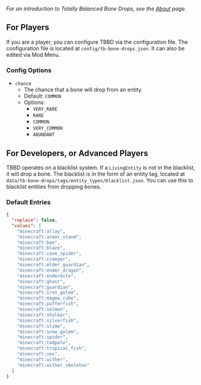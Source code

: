 _For an introduction to Totally Balanced Bone Drops, see the [About](about.md) page._

## For Players

If you are a player, you can configure TBBD via the configuration file. The configuration file is located at `config/tb-bone-drops.json`. It can also be edited via Mod Menu.

### Config Options

- `chance`
    - The chance that a bone will drop from an entity.
    - Default: `COMMON`
    - Options:
        - `VERY_RARE`
        - `RARE`
        - `COMMON`
        - `VERY_COMMON`
        - `ABUNDANT`

## For Developers, or Advanced Players

TBBD operates on a blacklist system. If a `LivingEntity` is not in the blacklist, it will drop a bone. The blacklist is in the form of an entity tag, located at `data/tb-bone-drops/tags/entity_types/blacklist.json`. You can use this to blacklist entities from dropping bones. 

### Default Entries

```json
{
  "replace": false,
  "values": [
    "minecraft:allay",
    "minecraft:armor_stand",
    "minecraft:bee",
    "minecraft:blaze",
    "minecraft:cave_spider",
    "minecraft:creeper",
    "minecraft:elder_guardian",
    "minecraft:ender_dragon",
    "minecraft:endermite",
    "minecraft:ghast",
    "minecraft:guardian",
    "minecraft:iron_golem",
    "minecraft:magma_cube",
    "minecraft:pufferfish",
    "minecraft:salmon",
    "minecraft:shulker",
    "minecraft:silverfish",
    "minecraft:slime",
    "minecraft:snow_golem",
    "minecraft:spider",
    "minecraft:tadpole",
    "minecraft:tropical_fish",
    "minecraft:vex",
    "minecraft:wither",
    "minecraft:wither_skeleton"
  ]
}
```
